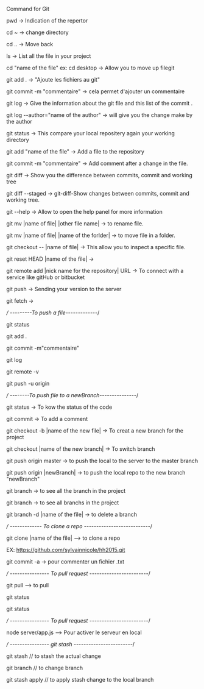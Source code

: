Command for Git

pwd  -> Indication of the repertor

cd ~  ->  change directory 

cd ..  -> Move back 

ls ->  List all the file in your project

cd "name of the file" ex: cd desktop -> Allow you to move up filegit 

git add . -> "Ajoute les fichiers au git"

git commit -m "commentaire" -> cela permet d'ajouter un commentaire

git log -> Give the information about the git file and this list of the commit .

git log --author="name of the author" -> will give you the change make by the author

git status -> This compare your local repositery again your working directory

git add "name of the file" ->  Add a file to the repository

git commit -m "commentaire" -> Add comment after a change in the file.

git diff -> Show you the difference between commits, commit and working tree

git diff --staged -> git-diff-Show changes between commits, commit and working tree. 

git --help -> Allow to open the help panel for more information

git mv |name of file| |other file name| -> to rename file.

git mv |name of file| |name of the forlder| -> to move file in a folder.

git checkout -- |name of file| -> This allow you to inspect a specific file.

git reset HEAD |name of the file| -> 

git remote add |nick name for the repository| URL -> To connect with a service like gitHub or bitbucket

git push -> Sending your version to the server

git fetch -> 


*/ ---------To push a file-------------*/

git status

git add . 

git commit -m"commentaire"

git log

git remote -v   <!-- To see the origin available(bithub or bitbucket)----->

git push -u origin


*/ --------To push file to a newBranch---------------*/


git status -> To kow the status of the code

git commit  ->  To add a comment

git checkout -b |name of the new file| -> To creat a new branch for the project

git checkout |name of the new branch| -> To switch branch 

git push origin master -> to push the local to the server to the master branch 

git push origin |newBranch| -> to push the local repo to the new branch "newBranch"

git branch -> to see all the branch in the project

git branch -> to see all branchs in the project

git branch -d |name of the file| -> to delete a branch



*/ ------------- To clone a repo ---------------------------*/

git clone |name of the file|  --> to clone a repo

EX: https://github.com/sylvainnicole/hh2015.git 

git commit -a -> pour commenter un fichier .txt 


*/ ---------------- To pull request  ------------------------*/

git pull --> to pull

git status

git status


*/ ---------------- To pull request  ------------------------*/

node server/app.js  --> Pour activer le serveur en local

*/ ---------------- git stash  ------------------------*/




git stash   // to stash the actual change

git branch <name-branch> // to change branch

git stash apply // to apply stash change to the local branch


